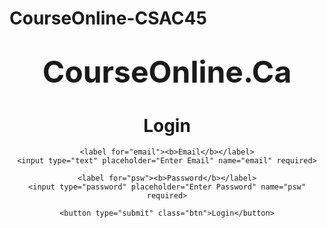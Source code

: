 # CourseOnline-CSAC45  

<!DOCTYPE html>
<html>
<head>
<meta name="viewport" content="width=device-width, initial-scale=1">
<style>
.container {
  position: relative;
}

.center {
  position: absolute;
  top: 100%;
  left: 50%;
  transform: translate(-50%, -50%);
  font-size: 18px;
}

body, html {
  height: 100%;
  font-family: Arial, Helvetica, sans-serif;
}

* {
  box-sizing: border-box;
}

.bg-img {
  
  background-image: url("img1.jpg");

  height:100%;

  background-position: center;
  background-repeat: no-repeat;
  background-size: cover;
  position: relative;
}


.container {
  position: absolute;
  right:0;
  margin: 20px;
  max-width: 300px;
  padding: 16px;
  background-color: white;
}

input[type=text], input[type=password] {
  width: 100%;
  padding: 15px;
  margin: 5px 0 22px 0;
  border: none;
  background: #f1f1f1;
}

input[type=text]:focus, input[type=password]:focus {
  background-color: #ddd;
  outline: none;
}

/* Set a style for the submit button */
.btn {
  background-color: #4CAF50;
  color: white;
  padding: 16px 20px;
  border: none;
  cursor: pointer;
  width: 100%;
  opacity: 0.9;
}

.btn:hover {
  opacity: 1;
}
</style>
</head>
<body>
<div class="bg-img">
<center><h1><font size="50">CourseOnline.Ca </font></h1></center>

  
  <form align="center" action="/action_page.php" class="container" >
    <h1>Login</h1>

    <label for="email"><b>Email</b></label>
    <input type="text" placeholder="Enter Email" name="email" required>

    <label for="psw"><b>Password</b></label>
    <input type="password" placeholder="Enter Password" name="psw" required>

    <button type="submit" class="btn">Login</button>
  </form>
</div>
</body>
</html>
